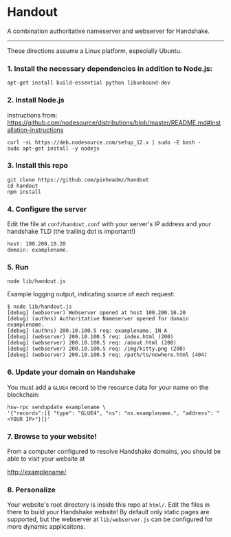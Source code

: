 # Handout

A combination authoritative nameserver and webserver for Handshake.

---

These directions assume a Linux platform, especially Ubuntu.


### 1. Install the necessary dependencies in addition to Node.js:

```
apt-get install build-essential python libunbound-dev
```

### 2. Install Node.js

Instructions from: https://github.com/nodesource/distributions/blob/master/README.md#installation-instructions

```
curl -sL https://deb.nodesource.com/setup_12.x | sudo -E bash -
sudo apt-get install -y nodejs
```

### 3. Install this repo

```
git clone https://github.com/pinheadmz/handout
cd handout
npm install
```

### 4. Configure the server

Edit the file at `conf/handout.conf` with your server's IP address and your handshake TLD (the trailing dot is important!)

```
host: 100.200.10.20
domain: examplename.
```

### 5. Run

```
node lib/handout.js
```

Example logging output, indicating source of each request:

```
$ node lib/handout.js 
[debug] (webserver) Webserver opened at host 100.200.10.20
[debug] (authns) Authoritative Nameserver opened for domain examplename.
[debug] (authns) 200.10.100.5 req: examplename. IN A
[debug] (webserver) 200.10.100.5 req: index.html (200)
[debug] (webserver) 200.10.100.5 req: /about.html (200)
[debug] (webserver) 200.10.100.5 req: /img/kitty.png (200)
[debug] (webserver) 200.10.100.5 req: /path/to/nowhere.html (404)
```

### 6. Update your domain on Handshake

You must add a `GLUE4` record to the resource data for your name on the blockchain:

```
hsw-rpc sendupdate examplename \
'{"records":[{ "type": "GLUE4", "ns": "ns.examplename.", "address": "<YOUR IP>"}]}'
```

### 7. Browse to your website!

From a computer configured to resolve Handshake domains, you should be able to visit your website at

[http://examplename/](http://examplename/)


### 8. Personalize

Your website's root directory is inside this repo at `html/`. Edit the files in there to build your Handshake website!
By default only static pages are supported, but the webserver at `lib/webserver.js` can be configured for more dynamic applicaitons.

